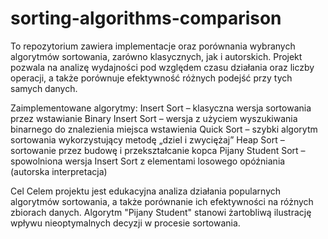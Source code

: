 # sorting-algorithms-comparison
To repozytorium zawiera implementacje oraz porównania wybranych algorytmów sortowania, zarówno klasycznych, jak i autorskich. Projekt pozwala na analizę wydajności pod względem czasu działania oraz liczby operacji, a także porównuje efektywność różnych podejść przy tych samych danych.

Zaimplementowane algorytmy:
Insert Sort – klasyczna wersja sortowania przez wstawianie
Binary Insert Sort – wersja z użyciem wyszukiwania binarnego do znalezienia miejsca wstawienia
Quick Sort – szybki algorytm sortowania wykorzystujący metodę „dziel i zwyciężaj”
Heap Sort – sortowanie przez budowę i przekształcanie kopca
Pijany Student Sort – spowolniona wersja Insert Sort z elementami losowego opóźniania (autorska interpretacja)

Cel
Celem projektu jest edukacyjna analiza działania popularnych algorytmów sortowania, a także porównanie ich efektywności na różnych zbiorach danych. Algorytm "Pijany Student" stanowi żartobliwą ilustrację wpływu nieoptymalnych decyzji w procesie sortowania.
